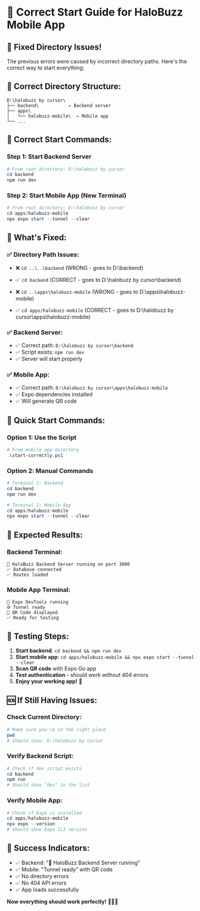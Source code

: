 # 🚀 Correct Start Guide for HaloBuzz Mobile App

## 🔧 **Fixed Directory Issues!**

The previous errors were caused by incorrect directory paths. Here's the correct way to start everything:

## 📁 **Correct Directory Structure:**
```
D:\halobuzz by cursor\
├── backend\           ← Backend server
├── apps\
│   └── halobuzz-mobile\  ← Mobile app
└── ...
```

## 🚀 **Correct Start Commands:**

### **Step 1: Start Backend Server**
```powershell
# From root directory: D:\halobuzz by cursor
cd backend
npm run dev
```

### **Step 2: Start Mobile App (New Terminal)**
```powershell
# From root directory: D:\halobuzz by cursor
cd apps/halobuzz-mobile
npx expo start --tunnel --clear
```

## 🎯 **What's Fixed:**

### ✅ **Directory Path Issues:**
- ❌ `cd ..\..\backend` (WRONG - goes to D:\backend)
- ✅ `cd backend` (CORRECT - goes to D:\halobuzz by cursor\backend)

- ❌ `cd ..\apps\halobuzz-mobile` (WRONG - goes to D:\apps\halobuzz-mobile)
- ✅ `cd apps/halobuzz-mobile` (CORRECT - goes to D:\halobuzz by cursor\apps\halobuzz-mobile)

### ✅ **Backend Server:**
- ✅ Correct path: `D:\halobuzz by cursor\backend`
- ✅ Script exists: `npm run dev`
- ✅ Server will start properly

### ✅ **Mobile App:**
- ✅ Correct path: `D:\halobuzz by cursor\apps\halobuzz-mobile`
- ✅ Expo dependencies installed
- ✅ Will generate QR code

## 🚀 **Quick Start Commands:**

### **Option 1: Use the Script**
```powershell
# From mobile app directory
.\start-correctly.ps1
```

### **Option 2: Manual Commands**
```powershell
# Terminal 1: Backend
cd backend
npm run dev

# Terminal 2: Mobile App
cd apps/halobuzz-mobile
npx expo start --tunnel --clear
```

## 🎉 **Expected Results:**

### **Backend Terminal:**
```
🚀 HaloBuzz Backend Server running on port 3000
✅ Database connected
✅ Routes loaded
```

### **Mobile App Terminal:**
```
📱 Expo DevTools running
🌐 Tunnel ready
📱 QR Code displayed
✅ Ready for testing
```

## 📱 **Testing Steps:**

1. **Start backend**: `cd backend && npm run dev`
2. **Start mobile app**: `cd apps/halobuzz-mobile && npx expo start --tunnel --clear`
3. **Scan QR code** with Expo Go app
4. **Test authentication** - should work without 404 errors
5. **Enjoy your working app!** 🎉

## 🆘 **If Still Having Issues:**

### **Check Current Directory:**
```powershell
# Make sure you're in the right place
pwd
# Should show: D:\halobuzz by cursor
```

### **Verify Backend Script:**
```powershell
# Check if dev script exists
cd backend
npm run
# Should show "dev" in the list
```

### **Verify Mobile App:**
```powershell
# Check if Expo is installed
cd apps/halobuzz-mobile
npx expo --version
# Should show Expo CLI version
```

## 🎯 **Success Indicators:**

- ✅ Backend: "🚀 HaloBuzz Backend Server running"
- ✅ Mobile: "Tunnel ready" with QR code
- ✅ No directory errors
- ✅ No 404 API errors
- ✅ App loads successfully

**Now everything should work perfectly!** 🚀📱✨
